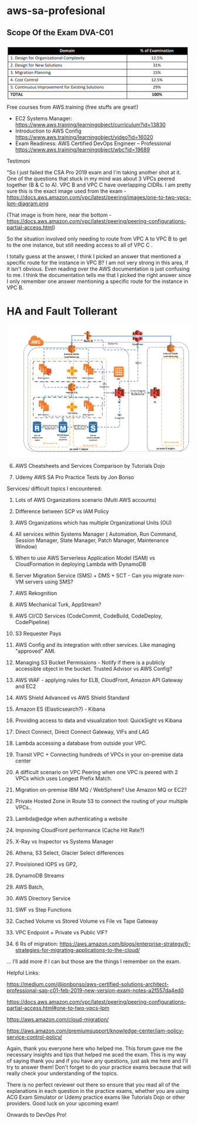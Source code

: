 # aws-sa-profesional
## Scope Of the Exam DVA-C01
![See the outline](outline.PNG)
Free courses from AWS.training (free stuffs are great!)
* EC2 Systems Manager: https://www.aws.training/learningobject/curriculum?id=13830
* Introduction to AWS Config https://www.aws.training/learningobject/video?id=16020
* Exam Readiness: AWS Certified DevOps Engineer – Professional https://www.aws.training/learningobject/wbc?id=19689

Testimoni

"So I just failed the CSA Pro 2019 exam and I'm taking another shot at it. One of the questions that stuck in my mind was about 3 VPCs peered together (B & C to A). VPC B and VPC C have overlapping CIDRs. I am pretty sure this is the exact image used from the exam - https://docs.aws.amazon.com/vpc/latest/peering/images/one-to-two-vpcs-lpm-diagram.png

(That image is from here, near the bottom - https://docs.aws.amazon.com/vpc/latest/peering/peering-configurations-partial-access.html)

So the situation involved only needing to route from VPC A to VPC B to get to the one instance, but still needing access to all of VPC C .

I totally guess at the answer, I think I picked an answer that mentioned a specific route for the instance in VPC B? I am not very strong in this area, if it isn't obvious. Even reading over the AWS documentation is just confusing to me. I think the documentation tells me that I picked the right answer since I only remember one answer mentioning a specific route for the instance in VPC B.

  
# HA and Fault Tollerant
![See the ha](ha.PNG)	  

6. AWS Cheatsheets and Services Comparison by Tutorials Dojo

7. Udemy AWS SA Pro Practice Tests by Jon Bonso

Services/ difficult topics I encountered:

1. Lots of AWS Organizations scenario (Multi AWS accounts)

2. Difference between SCP vs IAM Policy

3. AWS Organizations which has multiple Organizational Units (OU)

4. All services within Systems Manager ( Automation, Run Command, Session Manager, State Manager, Patch Manager, Maintenance Window)

5. When to use AWS Serverless Application Model (SAM) vs CloudFormation in deploying Lambda with DynamoDB

6. Server Migration Service (SMS) + DMS + SCT - Can you migrate non-VM servers using SMS?

7. AWS Rekognition

8. AWS Mechanical Turk, AppStream?

9. AWS CI/CD Services (CodeCommit, CodeBuild, CodeDeploy, CodePipeline)

10. S3 Requester Pays

11. AWS Config and its integration with other services. Like managing "approved" AMI.

12. Managing S3 Bucket Permissions - Notify if there is a publicly accessible object in the bucket. Trusted Advisor vs AWS Config?

13. AWS WAF - applying rules for ELB, CloudFront, Amazon API Gateway and EC2

14. AWS Shield Advanced vs AWS Shield Standard

15. Amazon ES (Elasticsearch?) - Kibana

16. Providing access to data and visualization tool: QuickSight vs Kibana

17. Direct Connect, Direct Connect Gateway, VIFs and LAG

18. Lambda accessing a database from outside your VPC.

19. Transit VPC + Connecting hundreds of VPCs in your on-premise data center

20. A difficult scenario on VPC Peering when one VPC is peered with 2 VPCs which uses Longest Prefix Match.

21. Migration on-premise IBM MQ / WebSphere? Use Amazon MQ or EC2?

22. Private Hosted Zone in Route 53 to connect the routing of your multiple VPCs..

23. Lambda@edge when authenticating a website

24. Improving CloudFront performance (Cache Hit Rate?)

25. X-Ray vs Inspector vs Systems Manager

26. Athena, S3 Select, Glacier Select differences

27. Provisioned IOPS vs GP2,

28. DynamoDB Streams

29. AWS Batch,

30. AWS Directory Service

31. SWF vs Step Functions

32. Cached Volume vs Stored Volume vs File vs Tape Gateway

33. VPC Endpoint + Private vs Public VIF?

34. 6 Rs of migration: https://aws.amazon.com/blogs/enterprise-strategy/6-strategies-for-migrating-applications-to-the-cloud/

… I’ll add more if I can but those are the things I remember on the exam.

Helpful Links:

https://medium.com/@jonbonso/aws-certified-solutions-architect-professional-sap-c01-feb-2019-new-version-exam-notes-a2f557da4ed0

https://docs.aws.amazon.com/vpc/latest/peering/peering-configurations-partial-access.html#one-to-two-vpcs-lpm

https://aws.amazon.com/cloud-migration/

https://aws.amazon.com/premiumsupport/knowledge-center/iam-policy-service-control-policy/

Again, thank you everyone here who helped me. This forum gave me the necessary insights and tips that helped me aced the exam. This is my way of saying thank you and if you have any questions, just ask me here and I'll try to answer them! Don't forget to do your practice exams because that will really check your understanding of the topics.

There is no perfect reviewer out there so ensure that you read all of the explanations in each question in the practice exams, whether you are using ACG Exam Simulator or Udemy practice exams like Tutorials Dojo or other providers. Good luck on your upcoming exam!

Onwards to DevOps Pro!